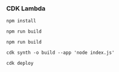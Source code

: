 ### CDK Lambda

`npm install`

`npm run build`

`npm run build`

`cdk synth -o build --app 'node index.js'`

`cdk deploy`
